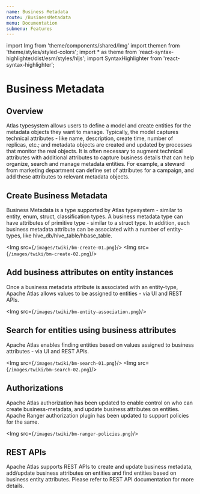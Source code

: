 ```yaml
---
name: Business Metadata
route: /BusinessMetadata
menu: Documentation
submenu: Features
---
```


import Img from 'theme/components/shared/Img'
import themen  from 'theme/styles/styled-colors';
import * as theme  from 'react-syntax-highlighter/dist/esm/styles/hljs';
import SyntaxHighlighter from 'react-syntax-highlighter';

# Business Metadata
## Overview
Atlas typesystem allows users to define a model and create entities for the metadata objects they want to manage.
Typically, the model captures technical attributes - like name, description, create time, number of replicas, etc.; and
 metadata objects are created and updated by processes that monitor the real objects. It is often necessary to
augment technical attributes with additional attributes to capture business details that can help organize, search and
manage metadata entities. For example, a steward from marketing department can define set of attributes for a campaign,
and add these attributes to relevant metadata objects.
## Create Business Metadata
Business Metadata is a type supported by Atlas typesystem - similar to entity, enum, struct, classification types. A
business metadata type can have attributes of primitive type - similar to a struct type. In addition, each business
metadata attribute can be associated with a number of entity-types, like hive_db/hive_table/hbase_table.

<Img src={`/images/twiki/bm-create-01.png`}/>
<Img src={`/images/twiki/bm-create-02.png`}/>

## Add business attributes on entity instances
Once a business metadata attribute is associated with an entity-type, Apache Atlas allows values to be assigned to
entities - via UI and REST APIs.

<Img src={`/images/twiki/bm-entity-association.png`}/>

## Search for entities using business attributes
Apache Atlas enables finding entities based on values assigned to business attributes - via UI and REST APIs.

<Img src={`/images/twiki/bm-search-01.png`}/>
<Img src={`/images/twiki/bm-search-02.png`}/>

## Authorizations
Apache Atlas authorization has been updated to enable control on who can create business-metadata, and update business
attributes on entities. Apache Ranger authorization plugin has been updated to support policies for the same.

<Img src={`/images/twiki/bm-ranger-policies.png`}/>

## REST APIs
Apache Atlas supports REST APIs to create and update business metadata, add/update business attributes on entities and
find entities based on business entity attributes. Please refer to REST API documentation for more details.
